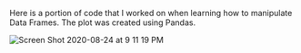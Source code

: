 Here is a portion of code that I worked on when learning how to manipulate Data Frames. The plot was created using Pandas. 

![Screen Shot 2020-08-24 at 9 11 19 PM](https://user-images.githubusercontent.com/67394270/91111609-f3c78c00-e64e-11ea-96bc-a132ca556369.png)
